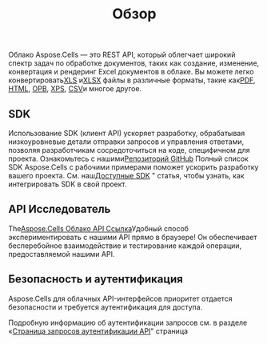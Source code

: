 ﻿---
title: Обзор
second_title: Aspose.Cells Cloud Documen
type: docs
url: /ru/overview/
description: Aspose.Cells Облако поддерживает Excel для создания, преобразования, слияния, разделения, защиты, внутренних операций с объектами и т. д.
weight: 10
kwords: Excel, Office Облако, REST API, Электронная таблица, PDF, CSV, Json, Markdown, Обзор
---
Облако Aspose.Cells — это REST API, который облегчает широкий спектр задач по обработке документов, таких как создание, изменение, конвертация и рендеринг Excel документов в облаке. Вы можете легко конвертировать[XLS](https://docs.fileformat.com/spreadsheet/xls/) и[XLSX](https://docs.fileformat.com/spreadsheet/xlsx/) файлы в различные форматы, такие как[PDF](https://docs.fileformat.com/view/pdf/), [HTML](https://docs.fileformat.com/web/html/), [ОРВ](https://docs.fileformat.com/spreadsheet/ods/), [XPS](https://docs.fileformat.com/page-description-language/xps/), [CSV](https://docs.fileformat.com/spreadsheet/csv/)и многое другое.

## **SDK**

 Использование SDK (клиент API) ускоряет разработку, обрабатывая низкоуровневые детали отправки запросов и управления ответами, позволяя разработчикам сосредоточиться на коде, специфичном для проекта. Ознакомьтесь с нашими[Репозиторий GitHub](https://github.com/aspose-cells-cloud) Полный список SDK Aspose.Cells с рабочими примерами поможет ускорить разработку вашего проекта. См. наш[Доступные SDK](/cells/ru/available-sdks/) " статья, чтобы узнать, как интегрировать SDK в свой проект.

## **API Исследователь**

 The[Aspose.Cells Облако API Ссылка](https://apireference.aspose.cloud/cells/)Удобный способ экспериментировать с нашими API прямо в браузере! Он обеспечивает бесперебойное взаимодействие и тестирование каждой операции, предоставляемой нашими API.

## **Безопасность и аутентификация**

Aspose.Cells для облачных API-интерфейсов приоритет отдается безопасности и требуется аутентификация для доступа.

Подробную информацию об аутентификации запросов см. в разделе «[Страница запросов аутентификации API](/total/getting-started/rest-api-overview/authenticating-api-requests/)" страница
